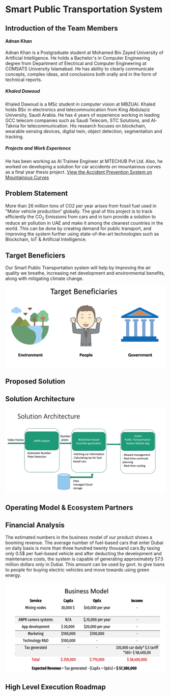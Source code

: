 # Smart Public Transportation System


## Introduction of the Team Members
#### Adnan Khan
Adnan Khan is a Postgraduate student at Mohamed Bin Zayed University of Artificial Intelligence. He holds a Bachelor's in Computer Engineering degree from Department of Electrical and Computer Engineering at COMSATS University Islamabad. He has ability to clearly communicate concepts, complex ideas, and conclusions both orally and in the form of technical reports.

##### Khaled Dawoud
Khaled Dawoud is a MSc student in computer vision at MBZUAI. Khaled holds BSc in electronics and telecommunication from King Abdulaziz University, Saudi Arabia. He has 4 years of experience working in leading GCC telecom companies such as Saudi Telecom, STC Solutions, and Al-Taknia for telecommunication. His research focuses on blockchain, wearable sensing devices, digital twin, object detection, segmentation and tracking.


##### Projects and Work Experience
He has been working as AI Trainee Engineer at MTECHUB Pvt Ltd. Also, he worked on developing a solution for car accidents on mountainous curves as a final year thesis project. [View the Accident Prevention System on Mountainous Curves](https://drive.google.com/file/d/1hiR9v_JrJuvQYEEBxlj14B1H2r4USp6l/view)


## Problem Statement
More than 26 million tons of CO2 per year arises from fossil fuel used in "Motor vehicle production“ globally. The goal of this project is to track efficiently the CO<sub>2</sub> Emissions from cars and in turn provide a solution to reduce air pollution in UAE and make it among the cleanest countries in the world. This can be done by creating demand for public transport, and improving the system further using state-of-the-art technologies such as Blockchain, IoT & Artificial Intelligence.

## Target Beneficiers

Our Smart Public Transportation system will help by Improving the air quality we breathe, increasing net development and environmental benefits, along with mitigating climate change.

![alt text](https://github.com/Adnan-Khan7/Sustainability-Challenge/blob/main/Images/target_beneficiaries.png)

## Proposed Solution

## Solution Architecture

![alt text](https://github.com/Adnan-Khan7/Sustainability-Challenge/blob/main/Images/Solution_architecture.png)

## Operating Model & Ecosystem Partners
## Financial Analysis
The estimated numbers in the business model of our product shows a booming revenue. The average number of fuel-based cars that enter Dubai on daily basis is more than three hundred twenty thousand cars.By taxing only 0.5$ per fuel-based vehicle and after deducting the development and maintenance costs, the system is capable of generating approximately 57.5 million dollars only in Dubai. This amount can be used by govt. to give loans to people for buying electric vehicles and move towards using green energy.

![alt text](https://github.com/Adnan-Khan7/Sustainability-Challenge/blob/main/Images/business_model.png)

## High Level Execution Roadmap
